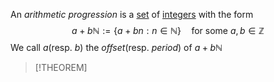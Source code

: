 An _arithmetic progression_ is a [set](Mengen.md) of [integers](Ganze%20Zahlen.md) with the form
$$a +b\mathbb N := \lbrace a + bn : n\in\mathbb N\rbrace\quad\text{for some } a, b\in\mathbb Z$$
We call $a$(resp. $b$) the _offset_(resp. _period_) of $a + b\mathbb N$


>[!THEOREM]